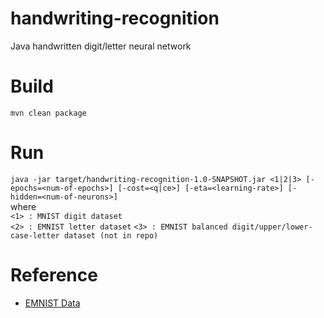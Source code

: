 # handwriting-recognition
Java handwritten digit/letter neural network

# Build
`mvn clean package`

# Run
`java -jar target/handwriting-recognition-1.0-SNAPSHOT.jar <1|2|3> [-epochs=<num-of-epochs>] [-cost=<q|ce>] [-eta=<learning-rate>] [-hidden=<num-of-neurons>]`  
 where  
 `<1> : MNIST digit dataset`  
 `<2> : EMNIST letter dataset`
 `<3> : EMNIST balanced digit/upper/lower-case-letter dataset (not in repo)`

# Reference
- [EMNIST Data](https://www.nist.gov/itl/products-and-services/emnist-dataset)

